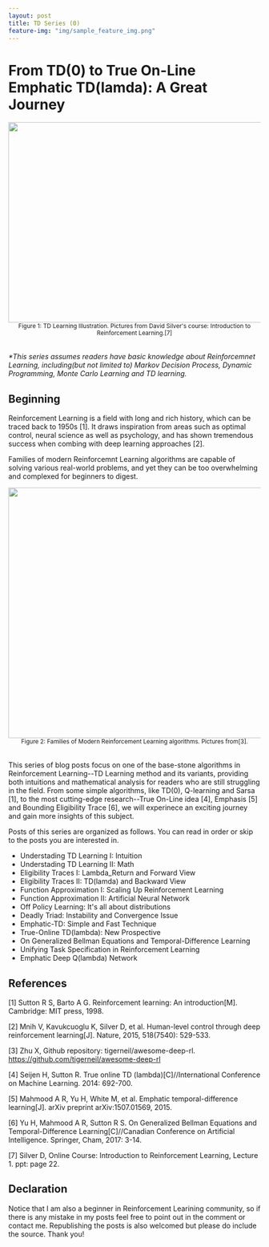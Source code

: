 ```yaml
---
layout: post
title: TD Series (0)
feature-img: "img/sample_feature_img.png"
---
```


# From TD(0) to True On-Line Emphatic TD(lamda): A Great Journey

<img src="{{ site.baseurl }}/img/2017-07-26-TD-starter/header.png" width="1500" height="400" />

<center><small> Figure 1: TD Learning Illustration. Pictures from David Silver's course: Introduction to Reinforcement Learning.[7]</small></center>
<br />

*\*This series assumes readers have basic knowledge about Reinforcemnet Learning, including(but not limited to) Markov Decision Process, Dynamic Programming, Monte Carlo Learning and TD learning.*

## Beginning
Reinforcement Learning is a field with long and rich history, which can be traced back to 1950s [1]. It draws inspiration from areas such as optimal control, neural science as well as psychology, and has shown tremendous success when combing with deep learning approaches [2].

Families of modern Reinforcemnt Learning algorithms are capable of solving various real-world problems, and yet they can be too overwhelming and complexed for beginners to digest.

<img src="{{ site.baseurl }}/img/2017-07-26-TD-starter/drl-landscape.jpeg" width="4000" height="500" />

<center><small> Figure 2: Families of Modern Reinforcement Learning algorithms. Pictures from[3].</small></center>
<br />

This series of blog posts focus on one of the base-stone algorithms in Reinforcement Learning--TD Learning method and its variants, providing both intuitions and mathematical analysis for readers who are still struggling in the field. From some simple algorithms, like TD(0), Q-learning and Sarsa [1], to the most cutting-edge research--True On-Line idea [4], Emphasis [5] and Bounding Eligibility Trace [6], we will experinece an exciting journey and gain more insights of this subject.

Posts of this series are organized as follows. You can read in order or skip to the posts you are interested in.

- Understading TD Learning I: Intuition
- Understading TD Learning II: Math
- Eligibility Traces I: Lambda_Return and Forward View
- Eligibility Traces II: TD(lamda) and Backward View
- Function Approximation I: Scaling Up Reinforcement Learning
- Function Approximation II: Artificial Neural Network
- Off Policy Learning: It's all about distributions
- Deadly Triad: Instability and Convergence Issue
- Emphatic-TD: Simple and Fast Technique
- True-Online TD(lambda): New Prospective
- On Generalized Bellman Equations and Temporal-Difference Learning
- Unifying Task Specification in Reinforcement Learning
- Emphatic Deep Q(lambda) Network


## References
[1] Sutton R S, Barto A G. Reinforcement learning: An introduction[M]. Cambridge: MIT press, 1998.

[2] Mnih V, Kavukcuoglu K, Silver D, et al. Human-level control through deep reinforcement learning[J]. Nature, 2015, 518(7540): 529-533.

[3] Zhu X, Github repository: tigerneil/awesome-deep-rl. https://github.com/tigerneil/awesome-deep-rl

[4] Seijen H, Sutton R. True online TD (lambda)[C]//International Conference on Machine Learning. 2014: 692-700.

[5] Mahmood A R, Yu H, White M, et al. Emphatic temporal-difference learning[J]. arXiv preprint arXiv:1507.01569, 2015.

[6] Yu H, Mahmood A R, Sutton R S. On Generalized Bellman Equations and Temporal-Difference Learning[C]//Canadian Conference on Artificial Intelligence. Springer, Cham, 2017: 3-14.

[7] Silver D, Online Course: Introduction to Reinforcement Learning, Lecture 1. ppt: page 22.

## Declaration
Notice that I am also a beginner in Reinforcement Learining community, so if there is any mistake in my posts feel free to point out in the comment or contact me. Republishing the posts is also welcomed but please do include the source. Thank you!
